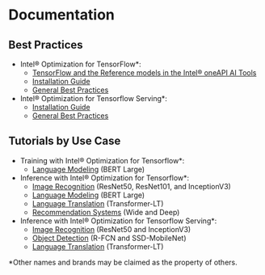 # Documentation

## Best Practices

* Intel® Optimization for TensorFlow\*:
    * [TensorFlow and the Reference models in the Intel® oneAPI AI Tools](/docs/general/tensorflow/AITools.md)
    * [Installation Guide](https://www.intel.com/content/www/us/en/developer/articles/guide/optimization-for-tensorflow-installation-guide.html)
    * [General Best Practices](/docs/general/tensorflow/GeneralBestPractices.md)
* Intel® Optimization for Tensorflow Serving\*:
    * [Installation Guide](/docs/general/tensorflow_serving/InstallationGuide.md)
    * [General Best Practices](/docs/general/tensorflow_serving/GeneralBestPractices.md)
    
## Tutorials by Use Case

* Training with Intel® Optimization for Tensorflow\*:
    * [Language Modeling](/docs/language_modeling/tensorflow/TrainingTutorial.md) (BERT Large)
* Inference with Intel® Optimization for Tensorflow\*:
    * [Image Recognition](/docs/image_recognition/tensorflow/Tutorial.md) (ResNet50, ResNet101, and InceptionV3)
    * [Language Modeling](/docs/language_modeling/tensorflow/InferenceTutorial.md) (BERT Large)
    * [Language Translation](/docs/language_translation/tensorflow/Tutorial.md) (Transformer-LT)
    * [Recommendation Systems](/docs/recommendation/tensorflow/Tutorial.md) (Wide and Deep)
* Inference with Intel® Optimization for Tensorflow Serving\*:
    * [Image Recognition](/docs/image_recognition/tensorflow_serving/Tutorial.md) (ResNet50 and InceptionV3)
    * [Object Detection](/docs/object_detection/tensorflow_serving/Tutorial.md) (R-FCN and SSD-MobileNet)
    * [Language Translation](/docs/language_translation/tensorflow_serving/Tutorial.md) (Transformer-LT)

\*Other names and brands may be claimed as the property of others.
